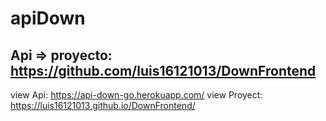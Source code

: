 # apiDown
Api => proyecto: https://github.com/luis16121013/DownFrontend
-------------------------------------------------------------
view Api: https://api-down-go.herokuapp.com/
view Proyect: https://luis16121013.github.io/DownFrontend/
